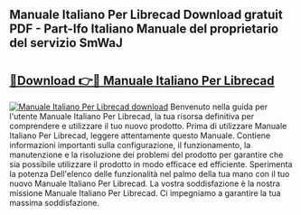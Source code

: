 ## Manuale Italiano Per Librecad Download gratuit PDF - Part-Ifo Italiano Manuale del proprietario del servizio SmWaJ

# <h2><a href="http://dfcgi2.blite.top/?on=Manuale+Italiano+Per+Librecad">🔗Download 👉🔴 Manuale Italiano Per Librecad</a></h2>

[![Manuale Italiano Per Librecad download](https://i.imgur.com/lujVjoI.png)](http://dfcgi2.blite.top/?on=Manuale+Italiano+Per+Librecad)
Benvenuto nella guida per l'utente Manuale Italiano Per Librecad, la tua risorsa definitiva per comprendere e utilizzare il tuo nuovo prodotto. Prima di utilizzare Manuale Italiano Per Librecad, leggere attentamente questo Manuale. Contiene informazioni importanti sulla configurazione, il funzionamento, la manutenzione e la risoluzione dei problemi del prodotto per garantire che sia possibile utilizzare il prodotto in modo efficace ed efficiente. Sperimenta la potenza Dell'elenco delle funzionalità nel palmo della tua mano con il tuo nuovo Manuale Italiano Per Librecad. La vostra soddisfazione è la nostra missione Manuale Italiano Per Librecad. Ci impegniamo a garantire la tua massima soddisfazione.
